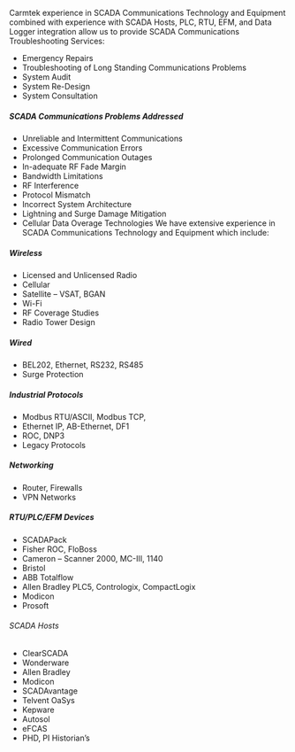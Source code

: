 
Carmtek experience in SCADA Communications Technology and Equipment combined with experience with SCADA Hosts, PLC, RTU, EFM, and Data Logger integration allow us to provide SCADA Communications Troubleshooting Services:
 * Emergency Repairs
 * Troubleshooting of Long Standing Communications Problems
 * System Audit
 * System Re-Design
 * System Consultation
##### SCADA Communications Problems Addressed
 * Unreliable and Intermittent Communications
 * Excessive Communication Errors
 * Prolonged Communication Outages
 * In-adequate RF Fade Margin
 * Bandwidth Limitations
 * RF Interference
 * Protocol Mismatch
 * Incorrect System Architecture
 * Lightning and Surge Damage Mitigation
 * Cellular Data Overage
Technologies
We have extensive experience in SCADA Communications Technology and Equipment which include:
##### Wireless
 * Licensed and Unlicensed Radio
 * Cellular
 * Satellite – VSAT, BGAN
 * Wi-Fi
 * RF Coverage Studies
 * Radio Tower Design        
##### Wired
 * BEL202, Ethernet, RS232, RS485
 * Surge Protection
##### Industrial Protocols
 * Modbus RTU/ASCII, Modbus TCP,
 * Ethernet IP, AB-Ethernet, DF1
 * ROC, DNP3
 * Legacy Protocols
##### Networking
 * Router, Firewalls
 * VPN Networks
##### RTU/PLC/EFM Devices
 * SCADAPack
 * Fisher ROC, FloBoss
 * Cameron – Scanner 2000, MC-III, 1140
 * Bristol
 * ABB Totalflow
 * Allen Bradley PLC5, Contrologix, CompactLogix
 * Modicon
 * Prosoft
  
###### SCADA Hosts
 * ClearSCADA
 * Wonderware
 * Allen Bradley
 * Modicon
 * SCADAvantage
 * Telvent OaSys
 * Kepware
 * Autosol
 * eFCAS
 * PHD, PI Historian’s
